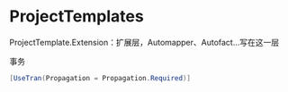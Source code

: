 # ProjectTemplates
ProjectTemplate.Extension：扩展层，Automapper、Autofact...写在这一层

事务

```c#
[UseTran(Propagation = Propagation.Required)]
```


